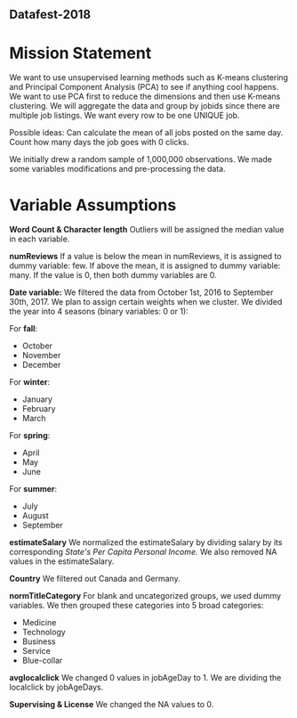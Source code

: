 ## Datafest-2018

# Mission Statement
We want to use unsupervised learning methods such as K-means clustering and Principal Component Analysis (PCA) to see if anything cool happens. We want to use PCA first to reduce the dimensions and then use K-means clustering. We will aggregate the data and group by jobids since there are multiple job listings. We want every row to be one UNIQUE job. 

Possible ideas: Can calculate the mean of all jobs posted on the same day.  Count how many days the job goes with 0 clicks. 

We initially drew a random sample of 1,000,000 observations. We made some variables modifications and pre-processing the data.

# Variable Assumptions
**Word Count & Character length** 
Outliers will be assigned the median value in each variable.

**numReviews**
If a value is below the mean in numReviews, it is assigned to dummy variable: few. 
If above the mean, it is assigned to dummy variable: many. 
If the value is 0, then both dummy variables are 0.


**Date variable:**
We filtered the data from October 1st, 2016 to September 30th, 2017. We plan to assign certain weights when we cluster. 
We divided the year into 4 seasons (binary variables: 0 or 1):

For **fall**:
* October
* November
* December 

For **winter**:
* January
* February
* March

For **spring**:
* April
* May
* June 

For **summer**:
* July
* August
* September

**estimateSalary**
We normalized the estimateSalary by dividing salary by its corresponding *State's Per Capita Personal Income.* We also removed NA values in the estimateSalary.

**Country**
We filtered out Canada and Germany.

**normTitleCategory**
For blank and uncategorized groups, we used dummy variables. We then grouped these categories into 5 broad categories:
* Medicine
* Technology
* Business
* Service
* Blue-collar

**avglocalclick**
We changed 0 values in jobAgeDay to 1. We are dividing the localclick by jobAgeDays.

**Supervising & License**
We changed the NA values to 0.

